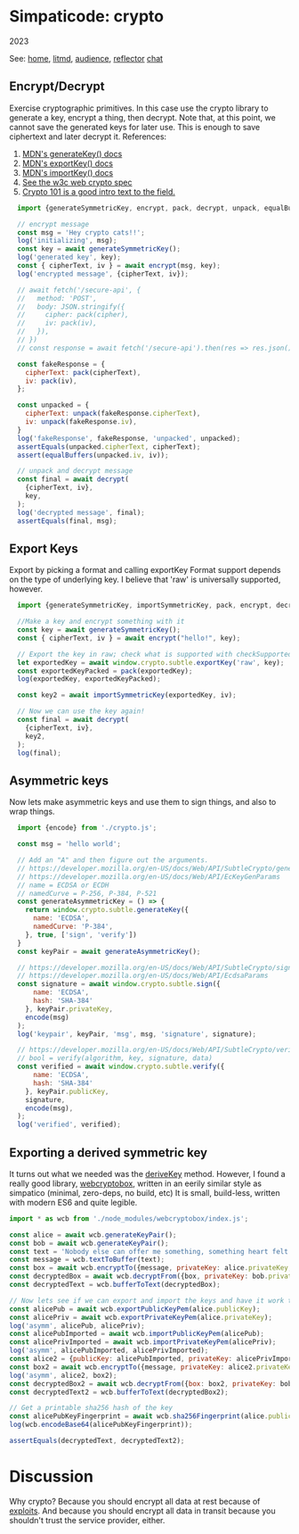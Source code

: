 # Simpaticode: crypto
2023

See:
[home](/),
[litmd](/lit.md),
[audience](/audience.md),
[reflector](/reflector.md)
[chat](/chat.md)

## Encrypt/Decrypt

Exercise cryptographic primitives.
In this case use the crypto library to generate a key, encrypt a thing, then decrypt.
Note that, at this point, we cannot save the generated keys for later use.
This is enough to save ciphertext and later decrypt it.
References:

  1. [MDN's generateKey() docs](https://developer.mozilla.org/en-US/docs/Web/API/SubtleCrypto/generateKey)
  1. [MDN's exportKey() docs](https://developer.mozilla.org/en-US/docs/Web/API/SubtleCrypto/exportKey)
  1. [MDN's importKey() docs](https://developer.mozilla.org/en-US/docs/Web/API/SubtleCrypto/importKey)
  1. [See the w3c web crypto spec](https://w3c.github.io/webcrypto/#dfn-SubtleCrypto-method-generateKey)
  1. [Crypto 101 is a good intro text to the field.](https://www.crypto101.io/)


```js
  import {generateSymmetricKey, encrypt, pack, decrypt, unpack, equalBuffers} from './crypto.js';

  // encrypt message
  const msg = 'Hey crypto cats!!';
  log('initializing', msg);
  const key = await generateSymmetricKey();
  log('generated key', key);
  const { cipherText, iv } = await encrypt(msg, key);
  log('encrypted message', {cipherText, iv});

  // await fetch('/secure-api', {
  //   method: 'POST',
  //   body: JSON.stringify({
  //     cipher: pack(cipher),
  //     iv: pack(iv),
  //   }),
  // })
  // const response = await fetch('/secure-api').then(res => res.json())

  const fakeResponse = {
    cipherText: pack(cipherText),
    iv: pack(iv),
  };

  const unpacked = {
    cipherText: unpack(fakeResponse.cipherText),
    iv: unpack(fakeResponse.iv),
  }
  log('fakeResponse', fakeResponse, 'unpacked', unpacked);
  assertEquals(unpacked.cipherText, cipherText);
  assert(equalBuffers(unpacked.iv, iv));

  // unpack and decrypt message
  const final = await decrypt(
    {cipherText, iv},
    key,
  );
  log('decrypted message', final);
  assertEquals(final, msg);
```

## Export Keys
Export by picking a format and calling exportKey
Format support depends on the type of underlying key.
I believe that 'raw' is universally supported, however.


```js
  import {generateSymmetricKey, importSymmetricKey, pack, encrypt, decrypt} from './crypto.js';

  //Make a key and encrypt something with it
  const key = await generateSymmetricKey();
  const { cipherText, iv } = await encrypt("hello!", key);

  // Export the key in raw; check what is supported with checkSupportedKeyExportFormats()
  let exportedKey = await window.crypto.subtle.exportKey('raw', key);
  const exportedKeyPacked = pack(exportedKey);
  log(exportedKey, exportedKeyPacked);

  const key2 = await importSymmetricKey(exportedKey, iv);

  // Now we can use the key again!
  const final = await decrypt(
    {cipherText, iv},
    key2,
  );
  log(final);
````

## Asymmetric keys
Now lets make asymmetric keys and use them to sign things, and also to wrap things.

```js
  import {encode} from './crypto.js';

  const msg = 'hello world';

  // Add an "A" and then figure out the arguments.
  // https://developer.mozilla.org/en-US/docs/Web/API/SubtleCrypto/generateKey
  // https://developer.mozilla.org/en-US/docs/Web/API/EcKeyGenParams
  // name = ECDSA or ECDH
  // namedCurve = P-256, P-384, P-521
  const generateAsymmetricKey = () => {
    return window.crypto.subtle.generateKey({
      name: 'ECDSA',
      namedCurve: 'P-384',
    }, true, ['sign', 'verify'])
  }
  const keyPair = await generateAsymmetricKey();

  // https://developer.mozilla.org/en-US/docs/Web/API/SubtleCrypto/sign
  // https://developer.mozilla.org/en-US/docs/Web/API/EcdsaParams
  const signature = await window.crypto.subtle.sign({
      name: 'ECDSA',
      hash: 'SHA-384'
    }, keyPair.privateKey,
    encode(msg)
  );
  log('keypair', keyPair, 'msg', msg, 'signature', signature);

  // https://developer.mozilla.org/en-US/docs/Web/API/SubtleCrypto/verify
  // bool = verify(algorithm, key, signature, data)
  const verified = await window.crypto.subtle.verify({
      name: 'ECDSA',
      hash: 'SHA-384'
    }, keyPair.publicKey,
    signature,
    encode(msg),
  );
  log('verified', verified);
```

## Exporting a derived symmetric key
It turns out what we needed was the [deriveKey](https://developer.mozilla.org/en-US/docs/Web/API/SubtleCrypto/deriveKey) method.
However, I found a really good library, [webcryptobox](https://github.com/jo/webcryptobox), written in an eerily similar style as simpatico (minimal, zero-deps, no build, etc)
It is small, build-less, written with modern ES6 and quite legible.

```js
import * as wcb from './node_modules/webcryptobox/index.js';

const alice = await wcb.generateKeyPair();
const bob = await wcb.generateKeyPair();
const text = 'Nobody else can offer me something, something heart felt like you did it.';
const message = wcb.textToBuffer(text);
const box = await wcb.encryptTo({message, privateKey: alice.privateKey, publicKey: bob.publicKey});
const decryptedBox = await wcb.decryptFrom({box, privateKey: bob.privateKey, publicKey: alice.publicKey});
const decryptedText = wcb.bufferToText(decryptedBox);

// Now lets see if we can export and import the keys and have it work the same way
const alicePub = await wcb.exportPublicKeyPem(alice.publicKey);
const alicePriv = await wcb.exportPrivateKeyPem(alice.privateKey);
log('asymm', alicePub, alicePriv);
const alicePubImported = await wcb.importPublicKeyPem(alicePub);
const alicePrivImported = await wcb.importPrivateKeyPem(alicePriv);
log('asymm', alicePubImported, alicePrivImported);
const alice2 = {publicKey: alicePubImported, privateKey: alicePrivImported};
const box2 = await wcb.encryptTo({message, privateKey: alice2.privateKey, publicKey: bob.publicKey});
log('asymm', alice2, box2);
const decryptedBox2 = await wcb.decryptFrom({box: box2, privateKey: bob.privateKey, publicKey: alice2.publicKey});
const decryptedText2 = wcb.bufferToText(decryptedBox2);

// Get a printable sha256 hash of the key
const alicePubKeyFingerprint = await wcb.sha256Fingerprint(alice.publicKey);
log(wcb.encodeBase64(alicePubKeyFingerprint));

assertEquals(decryptedText, decryptedText2);
```
# Discussion
Why crypto?
Because you should encrypt all data at rest because of [exploits](https://www.bleepingcomputer.com/news/security/google-finds-more-android-ios-zero-days-used-to-install-spyware/).
And because you should encrypt all data in transit because you shouldn't trust the service provider, either.
